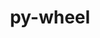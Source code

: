 ---
title: "py-wheel"
layout: cache
categories: [package, develop-2024-04-28]
meta: {"versions": ["0.41.2"], "compilers": ["apple-clang@=15.0.0", "cce@=15.0.1", "gcc@=11.4.0", "gcc@=7.5.0"], "oss": ["rhel8", "ubuntu18.04", "ubuntu22.04", "ventura"], "platforms": ["darwin", "linux"], "targets": ["aarch64", "x86_64_v3", "zen4"], "stacks": ["e4s-cray-rhel", "ml-darwin-aarch64-mps", "ml-linux-x86_64-cuda", "radiuss", "root"], "num_specs": 9, "num_specs_by_stack": {"ml-darwin-aarch64-mps": 2, "root": 9, "ml-linux-x86_64-cuda": 2, "radiuss": 3, "e4s-cray-rhel": 2}}
spec_details: [{"hash": "54vjiaxgkwsqhcnukkun3i27bnqoshku", "compiler": "apple-clang@=15.0.0", "versions": ["0.41.2"], "os": "ventura", "platform": "darwin", "target": "aarch64", "variants": ["build_system=generic"], "stacks": ["ml-darwin-aarch64-mps", "root"], "size": "-", "tarball": "https://binaries.spack.io/releases/develop-2024-04-28/build_cache/darwin-ventura-aarch64/apple-clang-15.0.0/py-wheel-0.41.2/darwin-ventura-aarch64-apple-clang-15.0.0-py-wheel-0.41.2-54vjiaxgkwsqhcnukkun3i27bnqoshku.spack"}, {"hash": "cwlqcbpwmasc4d7kogiza5za4kuwxj7v", "compiler": "gcc@=11.4.0", "versions": ["0.41.2"], "os": "ubuntu22.04", "platform": "linux", "target": "x86_64_v3", "variants": ["build_system=generic"], "stacks": ["ml-linux-x86_64-cuda", "root"], "size": "-", "tarball": "https://binaries.spack.io/releases/develop-2024-04-28/build_cache/linux-ubuntu22.04-x86_64_v3/gcc-11.4.0/py-wheel-0.41.2/linux-ubuntu22.04-x86_64_v3-gcc-11.4.0-py-wheel-0.41.2-cwlqcbpwmasc4d7kogiza5za4kuwxj7v.spack"}, {"hash": "ulkxtg46j2y2w4kjkkyiecixdb37axtj", "compiler": "gcc@=7.5.0", "versions": ["0.41.2"], "os": "ubuntu18.04", "platform": "linux", "target": "x86_64_v3", "variants": ["build_system=generic"], "stacks": ["root", "radiuss"], "size": "-", "tarball": "https://binaries.spack.io/releases/develop-2024-04-28/build_cache/linux-ubuntu18.04-x86_64_v3/gcc-7.5.0/py-wheel-0.41.2/linux-ubuntu18.04-x86_64_v3-gcc-7.5.0-py-wheel-0.41.2-ulkxtg46j2y2w4kjkkyiecixdb37axtj.spack"}, {"hash": "7p5oxwh6p5opedrtyduxkxnpcbql2cwp", "compiler": "gcc@=11.4.0", "versions": ["0.41.2"], "os": "ubuntu22.04", "platform": "linux", "target": "x86_64_v3", "variants": ["build_system=generic"], "stacks": ["ml-linux-x86_64-cuda", "root"], "size": "-", "tarball": "https://binaries.spack.io/releases/develop-2024-04-28/build_cache/linux-ubuntu22.04-x86_64_v3/gcc-11.4.0/py-wheel-0.41.2/linux-ubuntu22.04-x86_64_v3-gcc-11.4.0-py-wheel-0.41.2-7p5oxwh6p5opedrtyduxkxnpcbql2cwp.spack"}, {"hash": "fu2uvhx4mu7f4qtyusj7m2eqilxpkyav", "compiler": "gcc@=7.5.0", "versions": ["0.41.2"], "os": "ubuntu18.04", "platform": "linux", "target": "x86_64_v3", "variants": ["build_system=generic"], "stacks": ["root", "radiuss"], "size": "-", "tarball": "https://binaries.spack.io/releases/develop-2024-04-28/build_cache/linux-ubuntu18.04-x86_64_v3/gcc-7.5.0/py-wheel-0.41.2/linux-ubuntu18.04-x86_64_v3-gcc-7.5.0-py-wheel-0.41.2-fu2uvhx4mu7f4qtyusj7m2eqilxpkyav.spack"}, {"hash": "azvn27jh2bls6j3b6l37gvluvlzxq3ao", "compiler": "apple-clang@=15.0.0", "versions": ["0.41.2"], "os": "ventura", "platform": "darwin", "target": "aarch64", "variants": ["build_system=generic"], "stacks": ["ml-darwin-aarch64-mps", "root"], "size": "-", "tarball": "https://binaries.spack.io/releases/develop-2024-04-28/build_cache/darwin-ventura-aarch64/apple-clang-15.0.0/py-wheel-0.41.2/darwin-ventura-aarch64-apple-clang-15.0.0-py-wheel-0.41.2-azvn27jh2bls6j3b6l37gvluvlzxq3ao.spack"}, {"hash": "kzeoif6lzn4h7ity2vuhr66yl7xmeicz", "compiler": "cce@=15.0.1", "versions": ["0.41.2"], "os": "rhel8", "platform": "linux", "target": "zen4", "variants": ["build_system=generic"], "stacks": ["root", "e4s-cray-rhel"], "size": "-", "tarball": "https://binaries.spack.io/releases/develop-2024-04-28/build_cache/linux-rhel8-zen4/cce-15.0.1/py-wheel-0.41.2/linux-rhel8-zen4-cce-15.0.1-py-wheel-0.41.2-kzeoif6lzn4h7ity2vuhr66yl7xmeicz.spack"}, {"hash": "ucgh4ffyrn7muoayhwzlcxmksgbmf72i", "compiler": "cce@=15.0.1", "versions": ["0.41.2"], "os": "rhel8", "platform": "linux", "target": "zen4", "variants": ["build_system=generic"], "stacks": ["root", "e4s-cray-rhel"], "size": "-", "tarball": "https://binaries.spack.io/releases/develop-2024-04-28/build_cache/linux-rhel8-zen4/cce-15.0.1/py-wheel-0.41.2/linux-rhel8-zen4-cce-15.0.1-py-wheel-0.41.2-ucgh4ffyrn7muoayhwzlcxmksgbmf72i.spack"}, {"hash": "auss3bvrj3rrvfycf6hwjaos7q4dc47l", "compiler": "gcc@=7.5.0", "versions": ["0.41.2"], "os": "ubuntu18.04", "platform": "linux", "target": "x86_64_v3", "variants": ["build_system=generic"], "stacks": ["root", "radiuss"], "size": "-", "tarball": "https://binaries.spack.io/releases/develop-2024-04-28/build_cache/linux-ubuntu18.04-x86_64_v3/gcc-7.5.0/py-wheel-0.41.2/linux-ubuntu18.04-x86_64_v3-gcc-7.5.0-py-wheel-0.41.2-auss3bvrj3rrvfycf6hwjaos7q4dc47l.spack"}]
---